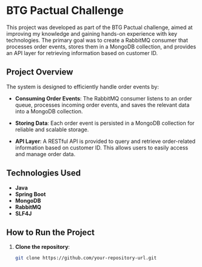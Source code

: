 # BTG Pactual Challenge

This project was developed as part of the BTG Pactual challenge, aimed at improving my knowledge and gaining hands-on experience with key technologies. The primary goal was to create a RabbitMQ consumer that processes order events, stores them in a MongoDB collection, and provides an API layer for retrieving information based on customer ID.

## Project Overview

The system is designed to efficiently handle order events by:

- **Consuming Order Events**: The RabbitMQ consumer listens to an order queue, processes incoming order events, and saves the relevant data into a MongoDB collection.
  
- **Storing Data**: Each order event is persisted in a MongoDB collection for reliable and scalable storage.

- **API Layer**: A RESTful API is provided to query and retrieve order-related information based on customer ID. This allows users to easily access and manage order data.

## Technologies Used

- **Java**
- **Spring Boot**
- **MongoDB**
- **RabbitMQ**
- **SLF4J**

## How to Run the Project

1. **Clone the repository**:
   ```bash
   git clone https://github.com/your-repository-url.git
